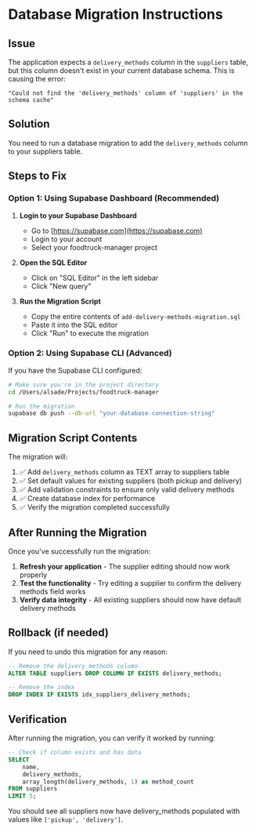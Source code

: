 # Database Migration Instructions

## Issue
The application expects a `delivery_methods` column in the `suppliers` table, but this column doesn't exist in your current database schema. This is causing the error:

```
"Could not find the 'delivery_methods' column of 'suppliers' in the schema cache"
```

## Solution
You need to run a database migration to add the `delivery_methods` column to your suppliers table.

## Steps to Fix

### Option 1: Using Supabase Dashboard (Recommended)

1. **Login to your Supabase Dashboard**
   - Go to [https://supabase.com](https://supabase.com)
   - Login to your account
   - Select your foodtruck-manager project

2. **Open the SQL Editor**
   - Click on "SQL Editor" in the left sidebar
   - Click "New query"

3. **Run the Migration Script**
   - Copy the entire contents of `add-delivery-methods-migration.sql` 
   - Paste it into the SQL editor
   - Click "Run" to execute the migration

### Option 2: Using Supabase CLI (Advanced)

If you have the Supabase CLI configured:

```bash
# Make sure you're in the project directory
cd /Users/alsade/Projects/foodtruck-manager

# Run the migration
supabase db push --db-url "your-database-connection-string"
```

## Migration Script Contents

The migration will:

1. ✅ Add `delivery_methods` column as TEXT array to suppliers table
2. ✅ Set default values for existing suppliers (both pickup and delivery)
3. ✅ Add validation constraints to ensure only valid delivery methods
4. ✅ Create database index for performance
5. ✅ Verify the migration completed successfully

## After Running the Migration

Once you've successfully run the migration:

1. **Refresh your application** - The supplier editing should now work properly
2. **Test the functionality** - Try editing a supplier to confirm the delivery methods field works
3. **Verify data integrity** - All existing suppliers should now have default delivery methods

## Rollback (if needed)

If you need to undo this migration for any reason:

```sql
-- Remove the delivery_methods column
ALTER TABLE suppliers DROP COLUMN IF EXISTS delivery_methods;

-- Remove the index
DROP INDEX IF EXISTS idx_suppliers_delivery_methods;
```

## Verification

After running the migration, you can verify it worked by running:

```sql
-- Check if column exists and has data
SELECT 
    name, 
    delivery_methods,
    array_length(delivery_methods, 1) as method_count
FROM suppliers 
LIMIT 5;
```

You should see all suppliers now have delivery_methods populated with values like `['pickup', 'delivery']`.